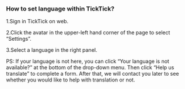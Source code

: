 ﻿### How to set language within TickTick?

1.Sign in TickTick on web.

2.Click the avatar in the upper-left hand corner of the page to select “Settings”.

3.Select a language in the right panel.

PS: If your language is not here, you can click “Your language is not available?” at the bottom of the drop-down menu. Then click “Help us translate” to complete a form. After that, we will contact you later to see whether you would like to help with translation or not.
